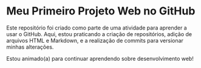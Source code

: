
# Meu Primeiro Projeto Web no GitHub

Este repositório foi criado como parte de uma atividade para aprender a usar o GitHub.
Aqui, estou praticando a criação de repositórios, adição de arquivos HTML e Markdown,
e a realização de commits para versionar minhas alterações.

Estou animado(a) para continuar aprendendo sobre desenvolvimento web!
